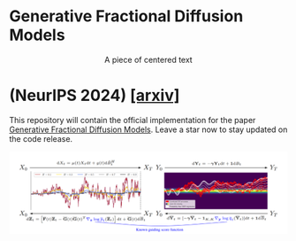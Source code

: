 # Generative Fractional Diffusion Models 

<p style="text-align: center;">A piece of centered text</p>

# (NeurIPS 2024) [[arxiv]](https://arxiv.org/abs/2310.17638)
This repository will contain the official implementation for the paper [Generative Fractional Diffusion Models](https://arxiv.org/abs/2310.17638). Leave a star now to stay updated on the code release.

![cover](visuals/thumbnail.png)
